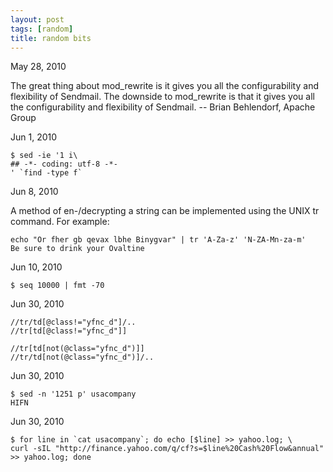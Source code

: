 ```yaml
---
layout: post
tags: [random]
title: random bits
---
```


May 28, 2010 

The great thing about mod_rewrite is it gives you all the configurability and flexibility of Sendmail. The downside to mod_rewrite is that it gives you all the configurability and flexibility of Sendmail.  -- Brian Behlendorf, Apache Group

Jun 1, 2010

    $ sed -ie '1 i\
    ## -*- coding: utf-8 -*-
    ' `find -type f`

Jun 8, 2010 

A method of en-/decrypting a string can be implemented using the UNIX tr command. For example:

    echo "Or fher gb qevax lbhe Binygvar" | tr 'A-Za-z' 'N-ZA-Mn-za-m'
    Be sure to drink your Ovaltine

Jun 10, 2010 

    $ seq 10000 | fmt -70

Jun 30, 2010 

    //tr/td[@class!="yfnc_d"]/..
    //tr[td[@class!="yfnc_d"]]

    //tr[td[not(@class="yfnc_d")]]
    //tr/td[not(@class="yfnc_d")]/..

Jun 30, 2010 

    $ sed -n '1251 p' usacompany
    HIFN

Jun 30, 2010 

    $ for line in `cat usacompany`; do echo [$line] >> yahoo.log; \
    curl -sIL "http://finance.yahoo.com/q/cf?s=$line%20Cash%20Flow&annual" >> yahoo.log; done
